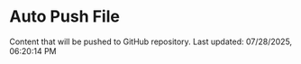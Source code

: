 # Auto Push File

Content that will be pushed to GitHub repository.
Last updated: 07/28/2025, 06:20:14 PM